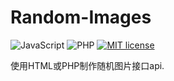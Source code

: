 # Random-Images

![JavaScript](https://img.shields.io/static/v1?label=Language&message=JavaScript&color=red) ![PHP](https://img.shields.io/badge/Language-PHP-blue) [![MIT license](https://img.shields.io/badge/License-MIT-blue.svg)](https://lbesson.mit-license.org/)

使用HTML或PHP制作随机图片接口api.

